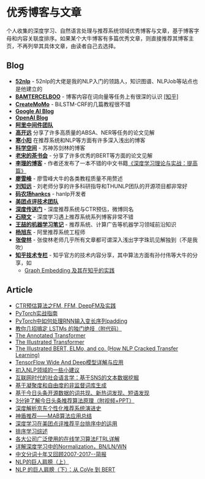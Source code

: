 # 优秀博客与文章
个人收集的深度学习、自然语言处理与推荐系统领域优秀博客与文章，基于博客字母和内容关联度排序。如果某个大牛博客有多篇优秀文章，则直接推荐其博客主页，不再列举其具体文章，由读者自己去选择。

## Blog
- [**52nlp**](http://www.52nlp.cn) - 52nlp的大佬是我的NLP入门的领路人，知识图谱、NLPJob等站点也是他建立的
- [**BAMTERCELBOO**](https://bamtercelboo.github.io) - 博客内容在词向量等任务上有很深的认识 [[知乎]](https://www.zhihu.com/people/bamtercelboo/posts)
- [**CreateMoMo**](https://createmomo.github.io) - BiLSTM-CRF的几篇教程很不错
- [**Google AI Blog**](https://ai.googleblog.com/)
- [**OpenAI Blog**](https://openai.com/blog/)
- [**阿里中间件团队**](https://blog.51cto.com/aliapp)
- [**高开远**](https://blog.csdn.net/Kaiyuan_sjtu/article/details/89788314) 分享了许多高质量的ABSA、NER等任务的论文见解
- [**寒小阳**](https://blog.csdn.net/han_xiaoyang/article/list/1) 在推荐系统和NLP等方面有许多深入浅出的博客
- [**科学空间**](https://spaces.ac.cn) - 苏神苏剑林的博客
- [**老宋的茶书会**](https://www.zhihu.com/people/songyingxin/posts) - 分享了许多优秀的BERT等方面的论文见解
- [**李理的博客**](http://fancyerii.github.io) - 作者还发布了一本不错的中文书籍[《深度学习理论与实战：提高篇》](http://fancyerii.github.io/2019/03/14/dl-book/)
- [**廖雪峰**](https://www.liaoxuefeng.com/wiki/1177760294764384) - 廖雪峰大牛的各类教程质量不用赘述
- [**刘知远**](https://www.zhihu.com/people/zibuyu9/posts) - 刘老师分享的许多科研指导和THUNLP团队的开源项目都非常好
- [**码农场hankcs**](http://www.hankcs.com) - hanlp开发者
- [**美团点评技术团队**](https://tech.meituan.com/)
- [**深度传送门**](https://www.zhihu.com/people/yixiaonongfu/posts) - 深度推荐系统与CTR预估，微博同名
- [**石晓文**](https://www.jianshu.com/nb/21403842) - 深度学习遇上推荐系统系列博客非常不错
- [**王喆的机器学习笔记**](https://zhuanlan.zhihu.com/wangzhenotes) - 推荐系统、计算广告等机器学习领域前沿知识
- [**杨旭东**](https://www.zhihu.com/people/yang-xu-dong-6/posts) - 阿里推荐系统工程师
- [**张俊林**](https://www.zhihu.com/people/zhang-jun-lin-76/activities) - 张俊林老师几乎所有文章都可谓深入浅出字字珠玑见解独到（不是我吹）
- [**知乎技术专栏**](https://zhuanlan.zhihu.com/hackers) - 知乎官方的技术内容分享，其中算法方面有孙付伟等大牛的分享，如
  - [Graph Embedding 及其在知乎的实践](https://zhuanlan.zhihu.com/p/82962081)

## Article
- [CTR预估算法之FM, FFM, DeepFM及实践](https://blog.csdn.net/john_xyz/article/details/78933253)
- [PyTorch实战指南](https://zhuanlan.zhihu.com/p/29024978)
- [PyTorch中如何处理RNN输入变长序列padding](https://zhuanlan.zhihu.com/p/34418001)
- [教你几招搞定 LSTMs 的独门绝技（附代码）](https://zhuanlan.zhihu.com/p/40391002)
- [The Annotated Transformer](http://nlp.seas.harvard.edu/2018/04/03/attention.html)
- [The Illustrated Transformer](https://jalammar.github.io/illustrated-transformer/)
- [The Illustrated BERT, ELMo, and co. (How NLP Cracked Transfer Learning)](http://jalammar.github.io/illustrated-bert/?utm_source=mybridge&utm_medium=blog&utm_campaign=read_more)
- [TensorFlow Wide And Deep模型详解与应用](https://blog.csdn.net/heyc861221/article/details/80131369)
- [初入NLP领域的一些小建议](https://zhuanlan.zhihu.com/p/59184256)
- [互联网时代的社会语言学：基于SNS的文本数据挖掘](http://www.matrix67.com/blog/archives/5044)
- [基于凝聚度和自由度的非监督词库生成](http://zhanghonglun.cn/blog/project/基于凝聚度和自由度的非监督词库生成/)
- [基于今日头条开源数据的词共现、新热词发现、短语发现](https://blog.csdn.net/sinat_26917383/article/details/80454736)
- [3分钟了解今日头条推荐算法原理（附视频+PPT）](http://www.sohu.com/a/217314007_297710)
- [深度解析京东个性化推荐系统演进史](https://blog.csdn.net/qq_40027052/article/details/78733365)
- [神盾推荐——MAB算法应用总结](https://mp.weixin.qq.com/s/Xyqwrf2RudGtbMtwoqCTYA)
- [深度学习在美团点评推荐平台排序中的运用](https://mp.weixin.qq.com/s/847h4ITQMtUlZcurJ9Vlvg?scene=25##)
- [排序学习综述](https://mp.weixin.qq.com/s/gP57ROWN27on1wHj3rp-Iw)
- [各大公司广泛使用的在线学习算法FTRL详解](http://www.cnblogs.com/EE-NovRain/p/3810737.html)
- [详解深度学习中的Normalization，BN/LN/WN](https://zhuanlan.zhihu.com/p/33173246)
- [中文分词十年又回顾2007-2017--简报](https://zhuanlan.zhihu.com/p/56107108)
- [NLP的巨人肩膀（上）](https://mp.weixin.qq.com/s?__biz=MzIwMTc4ODE0Mw==&mid=2247493520&idx=1&sn=2b04c009ef75291ef3d19e8fe673aa36&chksm=96ea3810a19db10621e7a661974c796e8adeffc31625a769f8db1d87ba803cd58a30d40ad7ce&scene=21#wechat_redirect)
- [NLP 的巨人肩膀（下）：从 CoVe 到 BERT](https://mp.weixin.qq.com/s?__biz=MzIwMTc4ODE0Mw==&mid=2247493731&idx=1&sn=51206e4ca3983548436d889590ab5347&chksm=96ea37e3a19dbef5b6db3143eb9df822915126d3d8f61fe73ddb9f8fa329d568ec79a662acb1&token=20831088&lang=zh_CN#rd)
